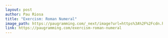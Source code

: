 ```yaml
---
layout: post
author: Pau Riosa
title: "Exercism: Roman Numeral"
image_path: https://paugramming.com/_next/image?url=https%3A%2F%2Fcdn.hashnode.com%2Fres%2Fhashnode%2Fimage%2Funsplash%2Fd3bYmnZ0ank%2Fupload%2Fv1647436085203%2FQFgbujPHv.jpeg%3Fw%3D1600%26h%3D840%26fit%3Dcrop%26crop%3Dentropy%26auto%3Dcompress%2Cformat%26format%3Dwebp&w=3840&q=75
link: https://paugramming.com/exercism-roman-numeral
---
```

